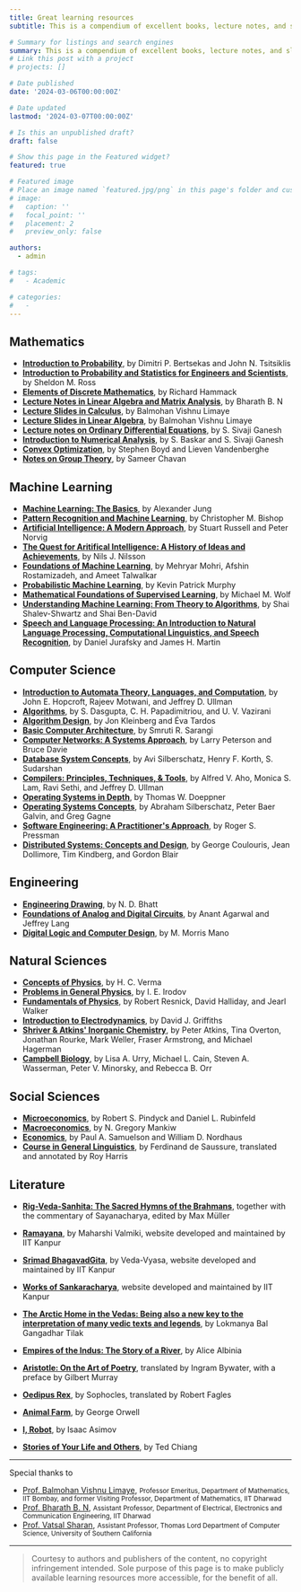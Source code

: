 ```yaml
---
title: Great learning resources
subtitle: This is a compendium of excellent books, lecture notes, and slides, spanning various fields of study in Mathematics, Machine Learning, Computer Science, Engineering, Natural Sciences, Social Sciences, and Literature, that are publicly available.

# Summary for listings and search engines
summary: This is a compendium of excellent books, lecture notes, and slides, spanning various fields of study in Mathematics, Machine Learning, Computer Science, Engineering, Natural Sciences, Social Sciences, and Literature, that are publicly available.
# Link this post with a project
# projects: []

# Date published
date: '2024-03-06T00:00:00Z'

# Date updated
lastmod: '2024-03-07T00:00:00Z'

# Is this an unpublished draft?
draft: false

# Show this page in the Featured widget?
featured: true

# Featured image
# Place an image named `featured.jpg/png` in this page's folder and customize its options here.
# image:
#   caption: ''
#   focal_point: ''
#   placement: 2
#   preview_only: false

authors:
  - admin

# tags:
#   - Academic

# categories:
#   - 
---
```


## Mathematics
* [**Introduction to Probability**](https://ocw.mit.edu/courses/res-6-012-introduction-to-probability-spring-2018/d973b10c2587781f86ca4f2aff49098f_MITRES_6_012S18_Textbook.pdf), by Dimitri P. Bertsekas and John N. Tsitsiklis
* [**Introduction to Probability and Statistics for Engineers and Scientists**](https://minerva.it.manchester.ac.uk/~saralees/statbook3.pdf), by Sheldon M. Ross
* [**Elements of Discrete Mathematics**](https://www.people.vcu.edu/~rhammack/Discrete/Alpha.pdf), by Richard Hammack
* [**Lecture Notes in Linear Algebra and Matrix Analysis**](https://bharathbettagerenagaraja.files.wordpress.com/2016/07/e212_matrixtheory_oct8.pdf), by Bharath B. N
* [**Lecture Slides in Calculus**](https://drive.google.com/open?id=1ZND5I8g1yGBzNRii4TkZBr7mX2T-8kao), by Balmohan Vishnu Limaye
* [**Lecture Slides in Linear Algebra**](https://drive.google.com/open?id=1jUO2FgE4V8FE5PIZEcZ68GOHTi24guNm), by Balmohan Vishnu Limaye
* [**Lecture notes on Ordinary Differential Equations**](https://www.math.iitb.ac.in/~siva/afs07.pdf), by S. Sivaji Ganesh
* [**Introduction to Numerical Analysis**](https://www.math.iitb.ac.in/~baskar/NA-20130603), by S. Baskar and S. Sivaji Ganesh
* [**Convex Optimization**](https://web.stanford.edu/~boyd/cvxbook/bv_cvxbook.pdf), by Stephen Boyd and Lieven Vandenberghe
* [**Notes on Group Theory**](http://home.iitk.ac.in/~chavan/alg1.pdf), by Sameer Chavan

## Machine Learning
* [**Machine Learning: The Basics**](https://alexjungaalto.github.io/MLBasicsBook.pdf), by Alexander Jung
* [**Pattern Recognition and Machine Learning**](https://www.microsoft.com/en-us/research/uploads/prod/2006/01/Bishop-Pattern-Recognition-and-Machine-Learning-2006.pdf), by Christopher M. Bishop
* [**Artificial Intelligence: A Modern Approach**](https://people.engr.tamu.edu/guni/csce421/files/AI_Russell_Norvig.pdf), by Stuart Russell and Peter Norvig
* [**The Quest for Aritifical Intelligence: A History of Ideas and Achievements**](https://ai.stanford.edu/~nilsson/QAI/qai.pdf), by Nils J. Nilsson
* [**Foundations of Machine Learning**](https://www.dropbox.com/s/38p0j6ds5q9c8oe/10290.pdf?dl=1), by Mehryar Mohri, Afshin Rostamizadeh, and Ameet Talwalkar
* [**Probabilistic Machine Learning**](https://github.com/probml/pml-book/releases/latest/download/book1.pdf), by Kevin Patrick Murphy
* [**Mathematical Foundations of Supervised Learning**](https://mediatum.ub.tum.de/doc/1723378/1723378.pdf), by Michael M. Wolf
* [**Understanding Machine Learning:
From Theory to Algorithms**](https://www.cs.huji.ac.il/~shais/UnderstandingMachineLearning/understanding-machine-learning-theory-algorithms.pdf), by Shai Shalev-Shwartz and Shai Ben-David
* [**Speech and Language Processing: An Introduction to Natural Language Processing, Computational Linguistics, and Speech Recognition**](https://web.stanford.edu/~jurafsky/slp3/ed3bookfeb3_2024.pdf), by Daniel Jurafsky and James H. Martin

## Computer Science
* [**Introduction to Automata Theory, Languages, and Computation**](https://www-2.dc.uba.ar/staff/becher/Hopcroft-Motwani-Ullman-2001.pdf), by John E. Hopcroft, Rajeev Motwani, and Jeffrey D. Ullman
* [**Algorithms**](http://algorithmics.lsi.upc.edu/docs/Dasgupta-Papadimitriou-Vazirani.pdf), by S. Dasgupta, C. H. Papadimitriou, and U. V. Vazirani
* [**Algorithm Design**](https://dl.icdst.org/pdfs/files3/9ce98c127c79e548ebea18966f526ae9.pdf), by Jon Kleinberg and Éva Tardos
* [**Basic Computer Architecture**](https://www.cse.iitd.ac.in/~srsarangi/archbook/archbook.pdf), by Smruti R. Sarangi
* [**Computer Networks: A Systems Approach**](https://titania.eng.monash.edu/netperf/docs/computer-networks-peterson-davie-v6.0.pdf), by Larry Peterson and Bruce Davie
* [**Database System Concepts**](https://db-book.com/), by Avi Silberschatz, Henry F. Korth, S. Sudarshan
* [**Compilers: Principles, Techniques, & Tools**](https://repository.unikom.ac.id/48769/1/Compilers%20-%20Principles%2C%20Techniques%2C%20and%20Tools%20%282006%29.pdf), by Alfred V. Aho, Monica S. Lam, Ravi Sethi, and Jeffrey D. Ullman
* [**Operating Systems in Depth**](https://www.oreilly.com/library/view/operating-systems-in/9780471687238/), by Thomas W. Doeppner
* [**Operating Systems Concepts**](https://os.ecci.ucr.ac.cr/slides/Abraham-Silberschatz-Operating-System-Concepts-10th-2018.pdf), by Abraham Silberschatz, Peter Baer Galvin, and Greg Gagne
* [**Software Engineering: A Practitioner's Approach**](https://intranetssn.github.io/www.ssn.net/twiki/pub/CseIntranet/CseBCS6403/PressmanBook.pdf), by Roger S. Pressman
* [**Distributed Systems: Concepts and Design**](https://bedford-computing.co.uk/learning/wp-content/uploads/2016/03/george-coulouris-distributed-systems-concepts-and-design-5th-edition.pdf), by George Coulouris, Jean Dollimore, Tim Kindberg, and Gordon Blair

## Engineering
* [**Engineering Drawing**](https://ia601704.us.archive.org/22/items/engineering-drawing-by-n.-d-bhatt/ENGINEERING%20DRAWING%20BY%20N.D%20BHATT.pdf), by N. D. Bhatt
* [**Foundations of Analog and Digital Circuits**](https://ia801500.us.archive.org/12/items/Foundations_of_Analog_and_Digital_Circuits_Mas/Foundations_of_Analog_and_Digital_Circuits_Mas.pdf), by Anant Agarwal and Jeffrey Lang
* [**Digital Logic and Computer Design**](https://ia800607.us.archive.org/3/items/DigitalLogicAndComputerDesignByM.MorrisMano2ndEdition/Digital%20Logic%20And%20Computer%20Design%20By%20M.%20Morris%20Mano%20%282nd%20Edition%29.pdf), by M. Morris Mano

## Natural Sciences
* [**Concepts of Physics**](https://images.collegedunia.com/public/image/b8ccbe2a7cb4dc6c7a5bbcb1bec3c41f.pdf), by H. C. Verma
* [**Problems in General Physics**](https://ia600709.us.archive.org/1/items/IrodovProblemsInGeneralPhysics/Irodov-Problems_in_General_Physics.pdf), by I. E. Irodov
* [**Fundamentals of Physics**](https://ia801804.us.archive.org/28/items/2014-jw-fundamentals-of-physics-extended-10th-ed-tand-a_202011/2014%20JW%20Fundamentals%20Of%20Physics%20Extended%2010th%20Ed%20TandA.pdf), by Robert Resnick, David Halliday, and Jearl Walker
* [**Introduction to Electrodynamics**](http://www-pnp.physics.ox.ac.uk/~gwenlan/teaching/EM/introduction-to-electrodynamics-d-j-griffiths-4ed.pdf), by David J. Griffiths
* [**Shriver & Atkins' Inorganic Chemistry**](https://edisciplinas.usp.br/pluginfile.php/7940313/mod_resource/content/1/Shriver%20%20Atkins%20-%20Inorganic%20Chemistry%205th.pdf), by Peter Atkins, Tina Overton, Jonathan Rourke, Mark Weller, Fraser Armstrong, and Michael Hagerman
* [**Campbell Biology**](https://www.pearsonhighered.com/assets/preface/0/1/3/5/0135855837.pdf), by Lisa A. Urry, Michael L. Cain, Steven A. Wasserman, Peter V. Minorsky, and Rebecca B. Orr


## Social Sciences
* [**Microeconomics**](https://lms-paralel.esaunggul.ac.id/pluginfile.php?file=%2F222814%2Fmod_resource%2Fcontent%2F2%2FMicroeconomics%20-%20Robert%20Pindyck%2C%20Daniel%20Rubinfeld.pdf), by Robert S. Pindyck and Daniel L. Rubinfeld
* [**Macroeconomics**](https://jollygreengeneral.typepad.com/files/n.-gregory-mankiw-macroeconomics-7th-edition-2009.pdf), by N. Gregory Mankiw
* [**Economics**](https://moodle.estgv.ipv.pt/201920/pluginfile.php/59329/mod_resource/content/1/samunord19.pdf), by Paul A. Samuelson and William D. Nordhaus
* [**Course in General Linguistics**](https://warwick.ac.uk/fac/arts/english/currentstudents/undergraduate/modules/fulllist/first/en122/lecturelist2019-20/saussure_course_in_general_linguistics.pdf), by Ferdinand de Saussure, translated and annotated by Roy Harris

## Literature
* [**Rig-Veda-Sanhita: The Sacred Hymns of the Brahmans**](https://archive.org/details/rigvedasanhitasa01syaauoft/page/n7/mode/2up), together with the commentary of Sayanacharya, edited by Max Müller
* [**Ramayana**](https://www.valmiki.iitk.ac.in/content?language=dv&field_kanda_tid=1&field_sarga_value=1&field_sloka_value=1), by Maharshi Valmiki, website developed and maintained by IIT Kanpur
* [**Srimad BhagavadGita**](https://www.gitasupersite.iitk.ac.in/srimad?language=dv&field_chapter_value=1&field_nsutra_value=1), by Veda-Vyasa, website developed and maintained by IIT Kanpur
* [**Works of Sankaracharya**](https://www.sankara.iitk.ac.in/), website developed and maintained by IIT Kanpur
* [**The Arctic Home in the Vedas: Being also a new key to the interpretation of many vedic texts and legends**](https://ignca.gov.in/Asi_data/9566.pdf), by Lokmanya Bal Gangadhar Tilak

* [**Empires of the Indus: The Story of a River**](https://apnaorg.com/books/english/empires-of-the-indus/empires-of-the-indus.pdf), by Alice Albinia
* [**Aristotle: On the Art of Poetry**](https://ia800304.us.archive.org/10/items/aristotleonarto00aris/aristotleonarto00aris.pdf), translated by Ingram Bywater, with a preface by Gilbert Murray
* [**Oedipus Rex**](https://s3.amazonaws.com/scschoolfiles/720/oedipus_full_text_fagles_with_scenes_labeled.pdf), by Sophocles, translated by Robert Fagles
* [**Animal Farm**](https://ia800905.us.archive.org/25/items/AnimalFarmByGeorgeOrwell/Animal%20Farm%20by%20George%20Orwell.pdf), by George Orwell
* [**I, Robot**](https://www2.cs.sfu.ca/~vaughan/teaching/415/papers/I,%20Robot%20Ch1-3.pdf), by Isaac Asimov
* [**Stories of Your Life and Others**](https://raley.english.ucsb.edu/wp-content/uploads/Reading/Chiang-story.pdf), by Ted Chiang

---

Special thanks to 
*  [Prof. Balmohan Vishnu Limaye](https://www.math.iitb.ac.in/~bvl/), <small>Professor Emeritus, Department of Mathematics, IIT Bombay, and former Visiting Professor, Department of Mathematics, IIT Dharwad</small>
* [Prof. Bharath B. N](https://bharathbettagere.github.io/mywebpage/), <small>Assistant Professor, Department of Electrical, Electronics and Communication Engineering, IIT Dharwad</small>
* [Prof. Vatsal Sharan](https://vatsalsharan.github.io/), <small> Assistant Professor, Thomas Lord Department of Computer Science, University of Southern California </small>
---

> Courtesy to authors and publishers of the content, no copyright infringement intended. Sole purpose of this page is to make publicly available learning resources more accessible, for the benefit of all.<br>
